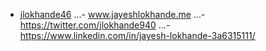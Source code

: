- [jlokhande46](https://github.com/jlokhande46)
...- www.jayeshlokhande.me
...- https://twitter.com/jlokhande940
...- https://www.linkedin.com/in/jayesh-lokhande-3a6315111/
